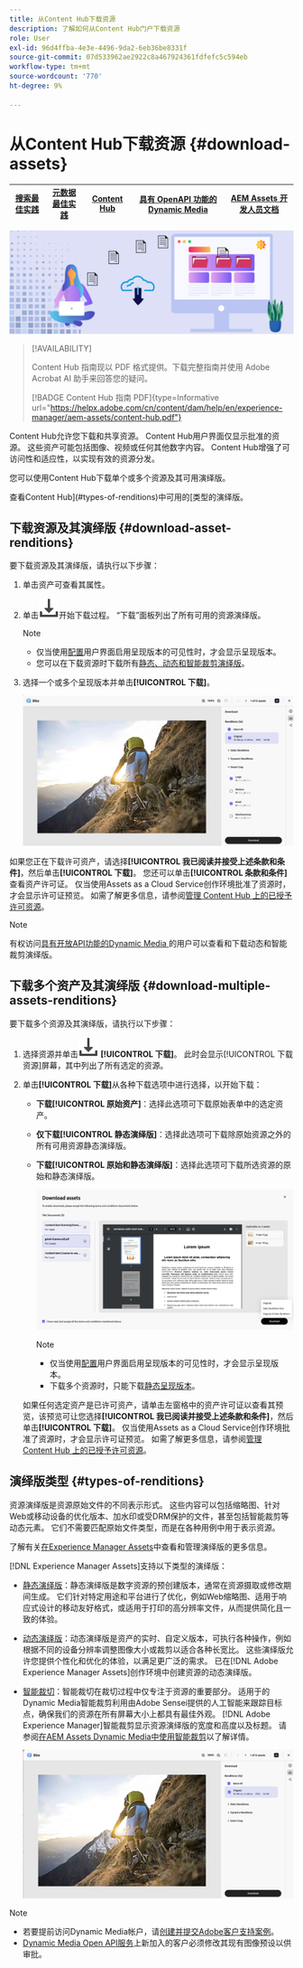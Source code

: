 ```yaml
---
title: 从Content Hub下载资源
description: 了解如何从Content Hub门户下载资源
role: User
exl-id: 96d4ffba-4e3e-4496-9da2-6eb36be8331f
source-git-commit: 07d533962ae2922c8a467924361fdfefc5c594eb
workflow-type: tm+mt
source-wordcount: '770'
ht-degree: 9%

---
```


# 从Content Hub下载资源 {#download-assets}

| [搜索最佳实践](/help/assets/search-best-practices.md) | [元数据最佳实践](/help/assets/metadata-best-practices.md) | [Content Hub](/help/assets/product-overview.md) | [具有 OpenAPI 功能的 Dynamic Media](/help/assets/dynamic-media-open-apis-overview.md) | [AEM Assets 开发人员文档](https://developer.adobe.com/experience-cloud/experience-manager-apis/) |
| ------------- | --------------------------- |---------|----|-----|

<!-- ![Download assets](assets/download-asset.jpg) -->
![下载资源](assets/download-asset-genstudio.jpeg)

>[!AVAILABILITY]
>
>Content Hub 指南现以 PDF 格式提供。下载完整指南并使用 Adobe Acrobat AI 助手来回答您的疑问。
>
>[!BADGE Content Hub 指南 PDF]{type=Informative url="https://helpx.adobe.com/cn/content/dam/help/en/experience-manager/aem-assets/content-hub.pdf"}

Content Hub允许您下载和共享资源。 Content Hub用户界面仅显示批准的资源。 这些资产可能包括图像、视频或任何其他数字内容。 Content Hub增强了可访问性和适应性，以实现有效的资源分发。

您可以使用Content Hub下载单个或多个资源及其可用演绎版。

查看Content Hub](#types-of-renditions)中可用的[类型的演绎版。

## 下载资源及其演绎版 {#download-asset-renditions}

要下载资源及其演绎版，请执行以下步骤：

1. 单击资产可查看其属性。

1. 单击![下载](/help/assets/assets/download-icon.svg)开始下载过程。 “下载”面板列出了所有可用的资源演绎版。

   >[!NOTE]
   >
   * 仅当使用[配置](/help/assets/configure-content-hub-ui-options.md#renditions-content-hub)用户界面启用呈现版本的可见性时，才会显示呈现版本。
   * 您可以在下载资源时下载所有[静态、动态和智能裁剪演绎版](#types-of-renditions)。

1. 选择一个或多个呈现版本并单击&#x200B;**[!UICONTROL 下载]**。

   ![下载单个资源演绎版](/help/assets/assets/download-single-asset-renditions.png)


如果您正在下载许可资产，请选择&#x200B;**[!UICONTROL 我已阅读并接受上述条款和条件]**，然后单击&#x200B;**[!UICONTROL 下载]**。 您还可以单击&#x200B;**[!UICONTROL 条款和条件]**&#x200B;查看资产许可证。 仅当使用Assets as a Cloud Service创作环境批准了资源时，才会显示许可证预览。 如需了解更多信息，请参阅[管理 Content Hub 上的已授予许可资源](/help/assets/manage-licensed-assets-on-content-hub.md)。

>[!NOTE]
>
有权访问[具有开放API功能的Dynamic Media ](/help/assets/dynamic-media-open-apis-overview.md)的用户可以查看和下载动态和智能裁剪演绎版。

## 下载多个资产及其演绎版 {#download-multiple-assets-renditions}

要下载多个资源及其演绎版，请执行以下步骤：

1. 选择资源并单击![下载](/help/assets/assets/download-icon.svg) **[!UICONTROL 下载]**。 此时会显示[!UICONTROL 下载资源]屏幕，其中列出了所有选定的资源。
1. 单击&#x200B;**[!UICONTROL 下载]**&#x200B;从各种下载选项中进行选择，以开始下载：

   * **下载[!UICONTROL 原始资产]**：选择此选项可下载原始表单中的选定资产。
   * **仅下载[!UICONTROL 静态演绎版]**：选择此选项可下载除原始资源之外的所有可用资源静态演绎版。
   * **下载[!UICONTROL 原始和静态演绎版]**：选择此选项可下载所选资源的原始和静态演绎版。

     ![下载多个演绎版](/help/assets/assets/download-multiple-renditions.png)

     >[!NOTE]
     >
     * 仅当使用[配置](/help/assets/configure-content-hub-ui-options.md#renditions-content-hub)用户界面启用呈现版本的可见性时，才会显示呈现版本。
     * 下载多个资源时，只能下载[静态呈现版本](#types-of-renditions)。

   如果任何选定资产是已许可资产，请单击左窗格中的资产许可证以查看其预览，该预览可让您选择&#x200B;**[!UICONTROL 我已阅读并接受上述条款和条件]**，然后单击&#x200B;**[!UICONTROL 下载]**。 仅当使用Assets as a Cloud Service创作环境批准了资源时，才会显示许可证预览。 如需了解更多信息，请参阅[管理 Content Hub 上的已授予许可资源](/help/assets/manage-licensed-assets-on-content-hub.md)。

   <!--![download-multiple-license](/help/assets/assets/download-multiple-license.png)-->

<!--1. On the Content Hub homepage, select the asset and click **Download**. The **Download assets** dialog box displays a license or list of licenses associated with the selected assets in the left pane. 
1. Click a license in the left pane to see its PDF in the middle pane and the associated assets with it in the right pane. The license PDF preview is displayed only if the license is approved in your Assets as a Cloud Service environment. [Approve the license PDFs](/help/assets/approve-assets-content-hub.md) of the selected assets to see their previews.
1. Optional: Click ![remove-icon](/help/assets/assets/remove-icon.svg) to remove a license from the dialog box.
1. Select **I have read and accept all the terms and conditions mentioned above.** 
1. Click **Download** to download the selected assets.-->

<!---This dialog box displays the list of licenses associated with the selected assets in the left pane. Select a license to preview its terms and conditions (in pdf format) in the middle pane and the preview of the associated assets to the license in the right. Reviewed licenses are highlighted in light blue.


The dialog box that displays depends on whether the download list includes expired assets or only non-expired assets. <br/>
**Download expired assets dialog box:** This dialog box displays the expired assets' preview along with their expiry date in the left pane. The expired assets' count out of total selected displays in the right pane. Click **Proceed with all assets** to download expired assets with other assets (if present). The Download assets dialog box displays. See the [Download assets dialog box](#Download-asset-dialog-box) to proceed further.
    
    >[!NOTE]
    >
    >[Enable the download option for expired assets](/help/assets/configure-content-hub-ui-options.md#expired-assets-content-hub) to download them. Only expired assets that have enabled downloading are available for download.

   <a id="Download-asset-dialog-box"></a> **Download assets dialog box:** This dialog box displays the list of licenses associated with the selected assets in the left pane. Select a license to preview its terms and conditions (in pdf format) in the middle pane and the associated assets' preview and their count in the right pane. Reviewed licenses are highlighted in light blue.

    >[!NOTE]
    >
    > The **Download Asset dialog box** previews licensing terms and conditions only for approved licenses. [Approve the assets' licenses](/help/assets/approve-assets-content-hub.md) before downloading them to preview their licensing terms in the **Download Asset dialog box**.

1. Click  ![remove-icon](/help/assets/assets/remove-icon.svg) to remove a license from the download dialog box. 

1. Accept the terms and conditions and then click **Download** to download assets associated with the available licenses in the left pane.-->
<!--![download-multiple-license](/help/assets/assets/download-multiple-license.png)-->

<!---
### Download non-licensed Assets {#download-non-licensed-assets}

 To download non-licensed assets, select the assets and click ![download](/help/assets/assets/download-icon.svg) from the top rail.-->


## 演绎版类型 {#types-of-renditions}

资源演绎版是资源原始文件的不同表示形式。 这些内容可以包括缩略图、针对Web或移动设备的优化版本、加水印或受DRM保护的文件，甚至包括智能裁剪等动态元素。 它们不需要匹配原始文件类型，而是在各种用例中用于表示资源。

了解有关[在Experience Manager Assets](/help/assets/renditions.md)中查看和管理演绎版的更多信息。

[!DNL Experience Manager Assets]支持以下类型的演绎版：

* [静态演绎版](/help/assets/renditions.md#static-renditions)：静态演绎版是数字资源的预创建版本，通常在资源摄取或修改期间生成。 它们针对特定用途和平台进行了优化，例如Web缩略图、适用于响应式设计的移动友好格式，或适用于打印的高分辨率文件，从而提供简化且一致的体验。

* [动态演绎版](/help/assets/renditions.md#dynamic-renditions)：动态演绎版是资产的实时、自定义版本，可执行各种操作，例如根据不同的设备分辨率调整图像大小或裁剪以适合各种长宽比。 这些演绎版允许您提供个性化和优化的体验，以满足更广泛的需求。 已在[!DNL Adobe Experience Manager Assets]创作环境中创建资源的动态演绎版。

* [智能裁切](/help/assets/dynamic-media/image-profiles.md#creating-image-profiles)：智能裁切在裁切过程中仅专注于资源的重要部分。 适用于的Dynamic Media智能裁剪利用由Adobe Sensei提供的人工智能来跟踪目标点，确保我们的资源在所有屏幕大小上都具有最佳外观。 [!DNL Adobe Experience Manager]智能裁剪显示资源演绎版的宽度和高度以及标题。 请参阅[在AEM Assets Dynamic Media中使用智能裁剪](https://experienceleague.adobe.com/zh-hans/docs/experience-manager-learn/assets/dynamic-media/images/smart-crop-feature-video-use)以了解详情。

  ![节目类型](/help/assets/assets/renditions-types.png)


>[!NOTE]
> 
* 若要提前访问Dynamic Media帐户，请[创建并提交Adobe客户支持案例](https://helpx.adobe.com/cn/enterprise/using/support-for-experience-cloud.html)。
* [Dynamic Media Open API服务](/help/assets/dynamic-media-open-apis-overview.md)上新加入的客户必须修改其现有图像预设以供审批。



